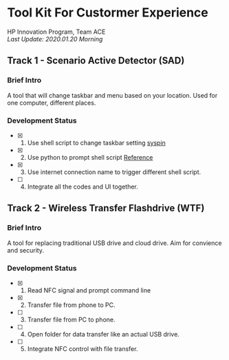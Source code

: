 # Tool Kit For Custormer Experience
 HP Innovation Program, Team ACE  
 *Last Update: 2020.01.20 Morning*
 
 ## Track 1 - Scenario Active Detector (SAD)
 ### Brief Intro
 A tool that will change taskbar and menu based on your location. Used for one computer, different places.
 ### Development Status
 - [X] 1. Use shell script to change taskbar setting [syspin](http://www.technosys.net/products/utils/pintotaskbar)
 - [X] 2. Use python to prompt shell script [Reference](https://stackoverflow.com/questions/3777301/how-to-call-a-shell-script-from-python-code)
 - [X] 3. Use internet connection name to trigger different shell script.
 - [ ] 4. Integrate all the codes and UI together.
 
 ## Track 2 - Wireless Transfer Flashdrive (WTF)
 ### Brief Intro
 A tool for replacing traditional USB drive and cloud drive. Aim for convience and security.
  ### Development Status
 - [X] 1. Read NFC signal and prompt command line
 - [X] 2. Transfer file from phone to PC.
 - [ ] 3. Transfer file from PC to phone.
 - [ ] 4. Open folder for data transfer like an actual USB drive.
 - [ ] 5. Integrate NFC control with file transfer.
